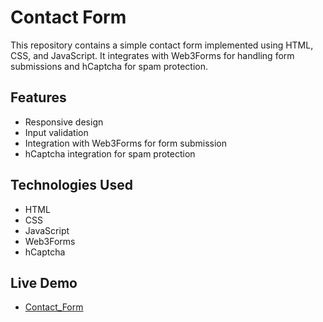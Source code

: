 # Contact Form


This repository contains a simple contact form implemented using HTML, CSS, and JavaScript. It integrates with Web3Forms for handling form submissions and hCaptcha for spam protection.

## Features

- Responsive design
- Input validation
- Integration with Web3Forms for form submission
- hCaptcha integration for spam protection

## Technologies Used

- HTML
- CSS
- JavaScript
- Web3Forms
- hCaptcha

## Live Demo
-  [Contact_Form](https://geliettech.github.io/Contact_Form/)
